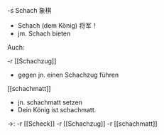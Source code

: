 -s Schach  象棋

- Schach (dem König)  将军！
- jm. Schach bieten



Auch:

-r [[Schachzug]]

- gegen jn. einen Schachzug führen

[[schachmatt]]

- jn. schachmatt setzen
- Dein König ist schachmatt.



->: 
-r [[Scheck]]
-r [[Schachzug]]
-r [[schachmatt]]